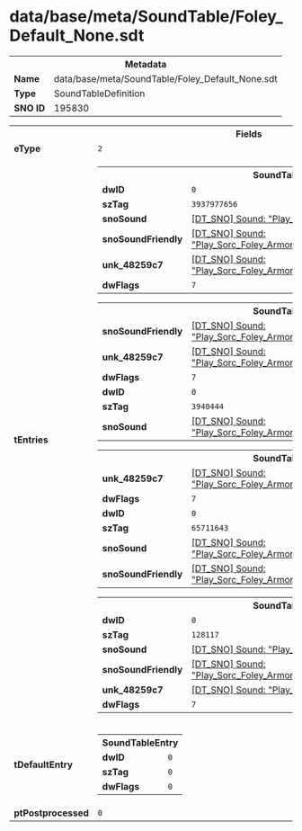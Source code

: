 <h1>data/base/meta/SoundTable/Foley_Default_None.sdt</h1><table><tr><th colspan="100%">Metadata</th></tr><tr><td><b>Name</b></td><td>data/base/meta/SoundTable/Foley_Default_None.sdt</td></tr><tr><td><b>Type</b></td><td>SoundTableDefinition</td></tr><tr><td><b>SNO ID</b></td><td>195830</td></tr></table>

<table><tr><th colspan="100%">Fields</th></tr><tr><td><b>eType</b></td><td><code>2</code></td></tr><tr><td><b>tEntries</b></td><td><table><tr><th colspan="100%">SoundTableEntry</th></tr><tr><td><b>dwID</b></td><td><code>0</code></td></tr><tr><td><b>szTag</b></td><td><code>3937977656</code></td></tr><tr><td><b>snoSound</b></td><td><a href="..\Sound\Play_Sorc_Foley_Armor_Naked_Attack_1P.snd.md">[DT_SNO] Sound: "Play_Sorc_Foley_Armor_Naked_Attack_1P"</a></td></tr><tr><td><b>snoSoundFriendly</b></td><td><a href="..\Sound\Play_Sorc_Foley_Armor_Naked_Attack_3P_Friendly.snd.md">[DT_SNO] Sound: "Play_Sorc_Foley_Armor_Naked_Attack_3P_Friendly"</a></td></tr><tr><td><b>unk_48259c7</b></td><td><a href="..\Sound\Play_Sorc_Foley_Armor_Naked_Attack_3P_Enemy.snd.md">[DT_SNO] Sound: "Play_Sorc_Foley_Armor_Naked_Attack_3P_Enemy"</a></td></tr><tr><td><b>dwFlags</b></td><td><code>7</code></td></tr></table>


<table><tr><th colspan="100%">SoundTableEntry</th></tr><tr><td><b>snoSoundFriendly</b></td><td><a href="..\Sound\Play_Sorc_Foley_Armor_LeatherAndJingle_Jump_3P_Friendly.snd.md">[DT_SNO] Sound: "Play_Sorc_Foley_Armor_LeatherAndJingle_Jump_3P_Friendly"</a></td></tr><tr><td><b>unk_48259c7</b></td><td><a href="..\Sound\Play_Sorc_Foley_Armor_LeatherAndJingle_Jump_3P_Enemy.snd.md">[DT_SNO] Sound: "Play_Sorc_Foley_Armor_LeatherAndJingle_Jump_3P_Enemy"</a></td></tr><tr><td><b>dwFlags</b></td><td><code>7</code></td></tr><tr><td><b>dwID</b></td><td><code>0</code></td></tr><tr><td><b>szTag</b></td><td><code>3940444</code></td></tr><tr><td><b>snoSound</b></td><td><a href="..\Sound\Play_Sorc_Foley_Armor_LeatherAndJingle_Jump_1P.snd.md">[DT_SNO] Sound: "Play_Sorc_Foley_Armor_LeatherAndJingle_Jump_1P"</a></td></tr></table>


<table><tr><th colspan="100%">SoundTableEntry</th></tr><tr><td><b>unk_48259c7</b></td><td><a href="..\Sound\Play_Sorc_Foley_Armor_LeatherAndJingle_JumpLand_3P_Enemy.snd.md">[DT_SNO] Sound: "Play_Sorc_Foley_Armor_LeatherAndJingle_JumpLand_3P_Enemy"</a></td></tr><tr><td><b>dwFlags</b></td><td><code>7</code></td></tr><tr><td><b>dwID</b></td><td><code>0</code></td></tr><tr><td><b>szTag</b></td><td><code>65711643</code></td></tr><tr><td><b>snoSound</b></td><td><a href="..\Sound\Play_Sorc_Foley_Armor_LeatherAndJingle_JumpLand_1P.snd.md">[DT_SNO] Sound: "Play_Sorc_Foley_Armor_LeatherAndJingle_JumpLand_1P"</a></td></tr><tr><td><b>snoSoundFriendly</b></td><td><a href="..\Sound\Play_Sorc_Foley_Armor_LeatherAndJingle_JumpLand_3P_Friendly.snd.md">[DT_SNO] Sound: "Play_Sorc_Foley_Armor_LeatherAndJingle_JumpLand_3P_Friendly"</a></td></tr></table>


<table><tr><th colspan="100%">SoundTableEntry</th></tr><tr><td><b>dwID</b></td><td><code>0</code></td></tr><tr><td><b>szTag</b></td><td><code>128117</code></td></tr><tr><td><b>snoSound</b></td><td><a href="..\Sound\Play_Sorc_Foley_Armor_Naked_Run_1P.snd.md">[DT_SNO] Sound: "Play_Sorc_Foley_Armor_Naked_Run_1P"</a></td></tr><tr><td><b>snoSoundFriendly</b></td><td><a href="..\Sound\Play_Sorc_Foley_Armor_Naked_Run_3P_Friendly.snd.md">[DT_SNO] Sound: "Play_Sorc_Foley_Armor_Naked_Run_3P_Friendly"</a></td></tr><tr><td><b>unk_48259c7</b></td><td><a href="..\Sound\Play_Sorc_Foley_Armor_Naked_Run_3P_Enemy.snd.md">[DT_SNO] Sound: "Play_Sorc_Foley_Armor_Naked_Run_3P_Enemy"</a></td></tr><tr><td><b>dwFlags</b></td><td><code>7</code></td></tr></table>


</td></tr><tr><td><b>tDefaultEntry</b></td><td><table><tr><th colspan="100%">SoundTableEntry</th></tr><tr><td><b>dwID</b></td><td><code>0</code></td></tr><tr><td><b>szTag</b></td><td><code>0</code></td></tr><tr><td><b>dwFlags</b></td><td><code>0</code></td></tr></table>

</td></tr><tr><td><b>ptPostprocessed</b></td><td><code>0</code></td></tr></table>

